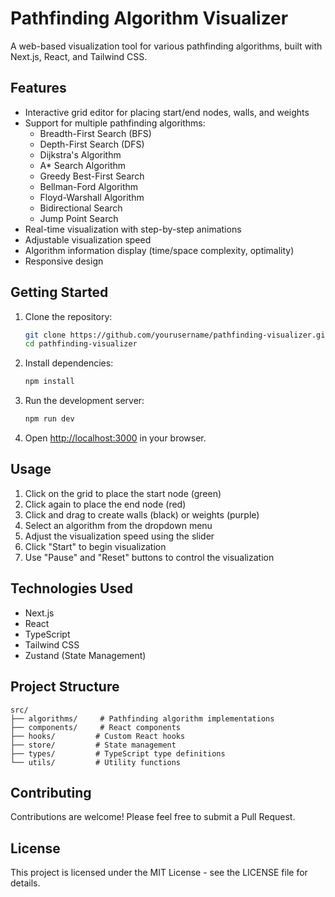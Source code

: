 # Pathfinding Algorithm Visualizer

A web-based visualization tool for various pathfinding algorithms, built with Next.js, React, and Tailwind CSS.

## Features

- Interactive grid editor for placing start/end nodes, walls, and weights
- Support for multiple pathfinding algorithms:
  - Breadth-First Search (BFS)
  - Depth-First Search (DFS)
  - Dijkstra's Algorithm
  - A\* Search Algorithm
  - Greedy Best-First Search
  - Bellman-Ford Algorithm
  - Floyd-Warshall Algorithm
  - Bidirectional Search
  - Jump Point Search
- Real-time visualization with step-by-step animations
- Adjustable visualization speed
- Algorithm information display (time/space complexity, optimality)
- Responsive design

## Getting Started

1. Clone the repository:

   ```bash
   git clone https://github.com/yourusername/pathfinding-visualizer.git
   cd pathfinding-visualizer
   ```

2. Install dependencies:

   ```bash
   npm install
   ```

3. Run the development server:

   ```bash
   npm run dev
   ```

4. Open [http://localhost:3000](http://localhost:3000) in your browser.

## Usage

1. Click on the grid to place the start node (green)
2. Click again to place the end node (red)
3. Click and drag to create walls (black) or weights (purple)
4. Select an algorithm from the dropdown menu
5. Adjust the visualization speed using the slider
6. Click "Start" to begin visualization
7. Use "Pause" and "Reset" buttons to control the visualization

## Technologies Used

- Next.js
- React
- TypeScript
- Tailwind CSS
- Zustand (State Management)

## Project Structure

```
src/
├── algorithms/     # Pathfinding algorithm implementations
├── components/     # React components
├── hooks/         # Custom React hooks
├── store/         # State management
├── types/         # TypeScript type definitions
└── utils/         # Utility functions
```

## Contributing

Contributions are welcome! Please feel free to submit a Pull Request.

## License

This project is licensed under the MIT License - see the LICENSE file for details.

